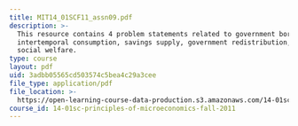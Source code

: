 ```yaml
---
title: MIT14_01SCF11_assn09.pdf
description: >-
  This resource contains 4 problem statements related to government borrowing,
  intertemporal consumption, savings supply, government redistribution, and
  social welfare.
type: course
layout: pdf
uid: 3adbb05565cd503574c5bea4c29a3cee
file_type: application/pdf
file_location: >-
  https://open-learning-course-data-production.s3.amazonaws.com/14-01sc-principles-of-microeconomics-fall-2011/3adbb05565cd503574c5bea4c29a3cee_MIT14_01SCF11_assn09.pdf
course_id: 14-01sc-principles-of-microeconomics-fall-2011
---
```

